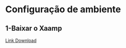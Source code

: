 # Configuração de ambiente

## 1-Baixar o Xaamp
[Link Download](https://www.apachefriends.org/pt_br/index.html)